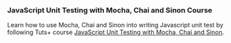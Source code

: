 ### JavaScript Unit Testing with Mocha, Chai and Sinon Course

Learn how to use Mocha, Chai and Sinon into writing Javascript unit test by following Tuts+ course [JavaScript Unit Testing with Mocha, Chai and Sinon](http://code.tutsplus.com/courses/javascript-unit-testing-with-mocha-chai-and-sinon).
